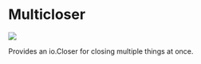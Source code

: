 # Multicloser

[![](https://godoc.org/github.com/Southclaws/go-multicloser?status.svg)](http://godoc.org/github.com/Southclaws/go-multicloser)

Provides an io.Closer for closing multiple things at once.

